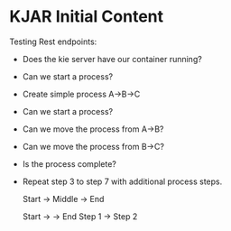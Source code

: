 KJAR Initial Content
=============================

Testing Rest endpoints:

* Does the kie server have our container running?
* Can we start a process?
* Create simple process A->B->C
* Can we start a process?
* Can we move the process from A->B?
* Can we move the process from B->C?
* Is the process complete?
* Repeat step 3 to step 7 with additional process steps.


    Start -> Middle -> End

    Start ->                -> End
            Step 1 -> Step 2
